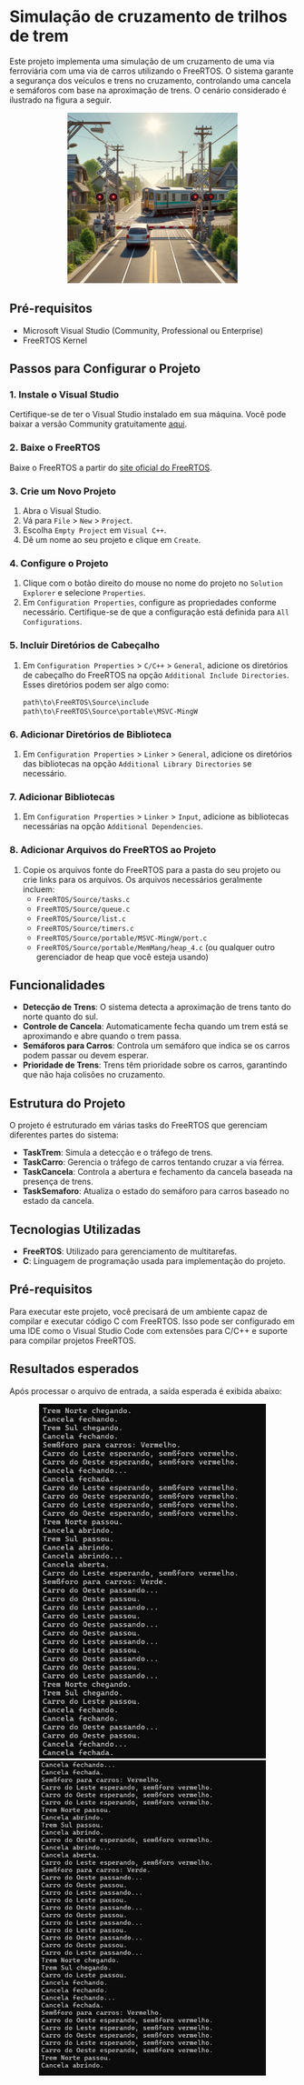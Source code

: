 # Simulação de cruzamento de trilhos de trem

Este projeto implementa uma simulação de um cruzamento de uma via ferroviária com uma via de carros utilizando o FreeRTOS. O sistema garante a segurança dos veículos e trens no cruzamento, controlando uma cancela e semáforos com base na aproximação de trens. O cenário considerado é ilustrado na figura a seguir.
<p align="center">
  <img src="imgs/3.png" width="300" ">
</p>

## Pré-requisitos

- Microsoft Visual Studio (Community, Professional ou Enterprise)
- FreeRTOS Kernel

## Passos para Configurar o Projeto

### 1. Instale o Visual Studio

Certifique-se de ter o Visual Studio instalado em sua máquina. Você pode baixar a versão Community gratuitamente [aqui](https://visualstudio.microsoft.com/).

### 2. Baixe o FreeRTOS

Baixe o FreeRTOS a partir do [site oficial do FreeRTOS](https://www.freertos.org).

### 3. Crie um Novo Projeto

1. Abra o Visual Studio.
2. Vá para `File` > `New` > `Project`.
3. Escolha `Empty Project` em `Visual C++`.
4. Dê um nome ao seu projeto e clique em `Create`.

### 4. Configure o Projeto

1. Clique com o botão direito do mouse no nome do projeto no `Solution Explorer` e selecione `Properties`.
2. Em `Configuration Properties`, configure as propriedades conforme necessário. Certifique-se de que a configuração está definida para `All Configurations`.

### 5. Incluir Diretórios de Cabeçalho

1. Em `Configuration Properties` > `C/C++` > `General`, adicione os diretórios de cabeçalho do FreeRTOS na opção `Additional Include Directories`. Esses diretórios podem ser algo como:

    ```
    path\to\FreeRTOS\Source\include
    path\to\FreeRTOS\Source\portable\MSVC-MingW
    ```

### 6. Adicionar Diretórios de Biblioteca

1. Em `Configuration Properties` > `Linker` > `General`, adicione os diretórios das bibliotecas na opção `Additional Library Directories` se necessário.

### 7. Adicionar Bibliotecas

1. Em `Configuration Properties` > `Linker` > `Input`, adicione as bibliotecas necessárias na opção `Additional Dependencies`.

### 8. Adicionar Arquivos do FreeRTOS ao Projeto

1. Copie os arquivos fonte do FreeRTOS para a pasta do seu projeto ou crie links para os arquivos. Os arquivos necessários geralmente incluem:
    - `FreeRTOS/Source/tasks.c`
    - `FreeRTOS/Source/queue.c`
    - `FreeRTOS/Source/list.c`
    - `FreeRTOS/Source/timers.c`
    - `FreeRTOS/Source/portable/MSVC-MingW/port.c`
    - `FreeRTOS/Source/portable/MemMang/heap_4.c` (ou qualquer outro gerenciador de heap que você esteja usando)

## Funcionalidades

- **Detecção de Trens**: O sistema detecta a aproximação de trens tanto do norte quanto do sul.
- **Controle de Cancela**: Automaticamente fecha quando um trem está se aproximando e abre quando o trem passa.
- **Semáforos para Carros**: Controla um semáforo que indica se os carros podem passar ou devem esperar.
- **Prioridade de Trens**: Trens têm prioridade sobre os carros, garantindo que não haja colisões no cruzamento.

## Estrutura do Projeto

O projeto é estruturado em várias tasks do FreeRTOS que gerenciam diferentes partes do sistema:

- **TaskTrem**: Simula a detecção e o tráfego de trens.
- **TaskCarro**: Gerencia o tráfego de carros tentando cruzar a via férrea.
- **TaskCancela**: Controla a abertura e fechamento da cancela baseada na presença de trens.
- **TaskSemaforo**: Atualiza o estado do semáforo para carros baseado no estado da cancela.

## Tecnologias Utilizadas

- **FreeRTOS**: Utilizado para gerenciamento de multitarefas.
- **C**: Linguagem de programação usada para implementação do projeto.

## Pré-requisitos

Para executar este projeto, você precisará de um ambiente capaz de compilar e executar código C com FreeRTOS. Isso pode ser configurado em uma IDE como o Visual Studio Code com extensões para C/C++ e suporte para compilar projetos FreeRTOS.

## Resultados esperados

Após processar o arquivo de entrada, a saída esperada é exibida abaixo: 

<p align="center">
  <img src="imgs/1.jpeg" width="400" ">
  <br>
  <img src="imgs/2.jpeg" width="400" ">

</p>

